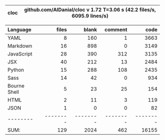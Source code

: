 cloc|github.com/AlDanial/cloc v 1.72  T=3.06 s (42.2 files/s, 6095.9 lines/s)
--- | ---

Language|files|blank|comment|code
:-------|-------:|-------:|-------:|-------:
YAML|8|160|1|3663
Markdown|16|898|0|3149
JavaScript|28|390|312|3135
JSX|40|212|13|2484
Python|15|288|108|2435
Sass|14|42|0|934
Bourne Shell|5|23|25|154
HTML|2|11|3|119
JSON|1|0|0|82
--------|--------|--------|--------|--------
SUM:|129|2024|462|16155
